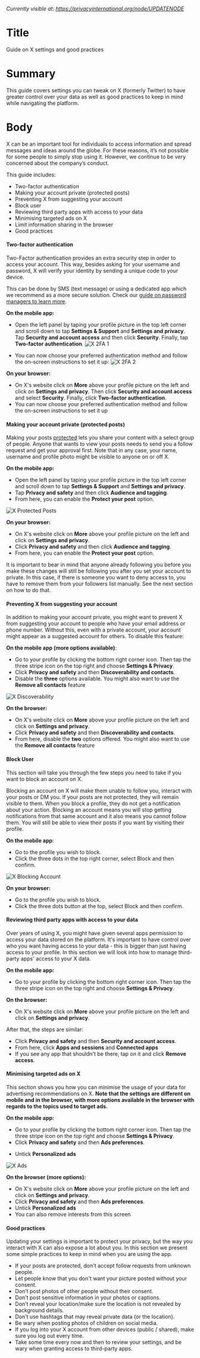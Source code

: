 *Currently visible at: https://privacyinternational.org/node/UPDATENODE*

# Title
Guide on X settings and good practices

# Summary
This guide covers settings you can tweak on X (formerly Twitter) to have greater control over your data as well as good practices to keep in mind while navigating the platform.

# Body

X can be an important tool for individuals to access information and spread messages and ideas around the globe. For these reasons, it’s not possible for some people to simply stop using it. However, we continue to be very concerned about the company’s conduct.

This guide includes:
* Two-factor authentication
* Making your account private (protected posts)
* Preventing X from suggesting your account
* Block user
* Reviewing third party apps with access to your data
* Minimising targeted ads on X
* Limit information sharing in the browser
* Good practices

#### Two-factor authentication

Two-Factor authentication provides an extra security step in order to access your account. This way, besides asking for your username and password, X will verify your identity by sending a unique code to your device.  

This can be done by SMS (text message) or using a dedicated app which we recommend as a more secure solution. Check our [guide on password managers to learn more](https://privacyinternational.org/guide-step/5538/guide-password-managers).  

**On the mobile app:**  
- Open the left panel by taping your profile picture in the top left corner and scroll down to tap **Settings & Support** and **Settings and privacy**. Tap **Security and account access** and then click **Security**. Finally, tap **Two-factor authentication**.
![X 2FA 1](../../images/X/x_2fa_1.png?raw=true)

- You can now choose your preferred authentication method and follow the on-screen instructions to set it up:
![X 2FA 2](../../images/X/x_2fa_2.png?raw=true)

**On your browser:**
* On X's website click on **More** above your profile picture on the left and click on **Settings and privacy**.  Then click **Security and account access** and select **Security**. Finally, click **Two-factor authentication**.
* You can now choose your preferred authentication method and follow the on-screen instructions to set it up

#### Making your account private (protected posts)

Making your posts [protected](https://help.x.com/en/safety-and-security/public-and-protected-posts) lets you share your content with a select group of people. Anyone that wants to view your posts needs to send you a follow request and get your approval first. Note that in any case, your name, username and profile photo might be visible to anyone on or off X.

**On the mobile app:**

* Open the left panel by taping your profile picture in the top left corner and scroll down to tap **Settings & Support** and **Settings and privacy**. 
* Tap **Privacy and safety** and then click **Audience and tagging**. 
* From here, you can enable the **Protect your post** option.

![X Protected Posts](../../images/X/x_protected_posts.png?raw=true)

**On your browser:**

* On X's website click on **More** above your profile picture on the left and click on **Settings and privacy**. 
* Click **Privacy and safety** and then click **Audience and tagging**. 
* From here, you can enable the **Protect your post** option.

It is important to bear in mind that anyone already following you before you make these changes will still be following you after you set your account to private. In this case, if there is someone you want to deny access to, you have to remove them from your followers list manually. See the next section on how to do that.

#### Preventing X from suggesting your account

In addition to making your account private, you might want to prevent X from suggesting your account to people who have your email address or phone number. Without this, even with a private account, your account might appear as a suggested account for others. To disable this feature:

**On the mobile app (more options available)**:

- Go to your profile by clicking the bottom right corner icon. Then tap the three stripe icon on the top right and choose **Settings & Privacy**. 
- Click **Privacy and safety** and then **Discoverability and contacts**.
- Disable the **three** options available. You might also want to use the **Remove all contacts** feature

![X Discoverability](../../images/X/x_discoverability.png?raw=true)

**On the browser:**

- On X's website click on **More** above your profile picture on the left and click on **Settings and privacy**. 
- Click **Privacy and safety** and then **Discoverability and contacts**. 
- From here, disable the **two** options offered. You might also want to use the **Remove all contacts** feature


#### Block User

This section will take you through the few steps you need to take if you want to block an account on X.

Blocking an account on X will make them unable to follow you, interact with your posts or DM you. If your posts are not protected, they will remain visible to them. When you block a profile, they do not get a notification about your action. Blocking an account means you will stop getting notifications from that same account and it also means you cannot follow them. You will still be able to view their posts if you want by visiting their profile. 

**On the mobile app**:

* Go to the profile you wish to block.
* Click the three dots in the top right corner, select Block and then confirm.

![X Blocking Account](../../images/X/x_blocking_account.png?raw=true)

**On your browser:**
* Go to the profile you wish to block.
* Click the three dots button at the top, select Block and then confirm.

#### Reviewing third party apps with access to your data

Over years of using X, you might have given several apps permission to access your data stored on the platform. It's important to have control over who you want having access to your data - this is bigger than just having access to your profile. In this section we will look into how to manage third-party apps' access to your X data.

**On the mobile app:**
* Go to your profile by clicking the bottom right corner icon. Then tap the three stripe icon on the top right and choose **Settings & Privacy**.

**On the browser:**
- On X's website click on **More** above your profile picture on the left and click on **Settings and privacy**. 

After that, the steps are similar:
- Click **Privacy and safety** and then **Security and account access**. 
- From here, click **Apps and sessions** and **Connected apps**
- If you see any app that shouldn't be there, tap on it and click **Remove access**.
#### Minimising targeted ads on X

 This section shows you how you can minimise the usage of your data for advertising recommendations on X. **Note that the settings are different on mobile and in the browser, with more options available in the browser with regards to the topics used to target ads.**


 **On the mobile app:**
* Go to your profile by clicking the bottom right corner icon. Then tap the three stripe icon on the top right and choose **Settings & Privacy**.
* Click **Privacy and safety** and then **Ads preferences**. 
- Untick **Personalized ads**
 
![X Ads](../../images/X/x_ads.png?raw=true)

**On the browser (more options):**
- On X's website click on **More** above your profile picture on the left and click on **Settings and privacy**. 
- Click **Privacy and safety** and then **Ads preferences**. 
- Untick **Personalized ads**
- You can also remove interests from this screen

#### Good practices

 Updating your settings is important to protect your privacy, but the way you interact with X can also expose a lot about you. In this section we present some simple practices to keep in mind when you are using the app.

- If your posts are protected, don't accept follow requests from unknown people.
- Let people know that you don't want your picture posted without your consent.
- Don’t post photos of other people without their consent.
- Don’t post sensitive information in your photos or captions.
- Don’t reveal your location/make sure the location is not revealed by background details.
- Don’t use hashtags that may reveal private data (or the location).
- Be wary when posting photos of children on social media.
- If you log into your X account from other devices (public / shared), make sure you log out every time.
- Take some time every now and then to review your settings, and be wary when granting access to third-party apps.

